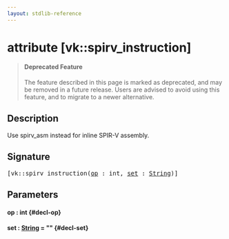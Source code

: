 ```yaml
---
layout: stdlib-reference
---
```


# attribute [vk::spirv\_instruction]

> #### Deprecated Feature
> The feature described in this page is marked as deprecated, and may be removed in a future release.
> Users are advised to avoid using this feature, and to migrate to a newer alternative.

## Description

Use <span class='code'>spirv_asm</span> instead for inline SPIR-V assembly.


## Signature

<pre>
[vk::spirv_instruction(<a href="/stdlib-reference/attributes/vk_spirv_instruction#decl-op" class="code_param">op</a> : <span class="code_keyword">int</span>, <a href="/stdlib-reference/attributes/vk_spirv_instruction#decl-set" class="code_keyword">set</a> : <a href="/stdlib-reference/types/string-0/index" class="code_type">String</a>)]
</pre>

## Parameters

#### op  : int {#decl-op}
#### set  : [String](/stdlib-reference/types/string-0/index) = "" {#decl-set}

